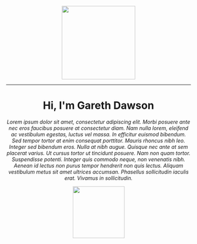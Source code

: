 <p align="center">
    <img src="https://github.com/thompsonemerson/thompsonemerson/raw/master/cover-thompson.png" height="200"/>
</p><hr>

<h1 align="center">
    Hi, I'm Gareth Dawson
</h1>

<p align="center">
    <em>Lorem ipsum dolor sit amet, consectetur adipiscing elit. Morbi posuere ante nec eros faucibus posuere at consectetur diam. Nam nulla lorem, eleifend ac vestibulum egestas, luctus vel massa. In efficitur euismod bibendum. Sed tempor tortor at enim consequat porttitor. Mauris rhoncus nibh leo. Integer sed bibendum eros. Nulla at nibh augue. Quisque nec ante at sem placerat varius. Ut cursus tortor ut tincidunt posuere. Nam non quam tortor. Suspendisse potenti. Integer quis commodo neque, non venenatis nibh. Aenean id lectus non purus tempor hendrerit non quis lectus. Aliquam vestibulum metus sit amet ultrices accumsan. Phasellus sollicitudin iaculis erat. Vivamus in sollicitudin.</em><br>
</p>

<p align="center">
    <img align="center" src="https://github-readme-stats.vercel.app/api?username=gwdawson&bg_color=000000&border_color=fe019a&border_radius=1&title_color=fe019a&icon_color=fe019a&text_color=FFFFFF&hide_title=true&show_icons=true&include_all_commits=true&count_private=true" height="141px"/>
</p>
